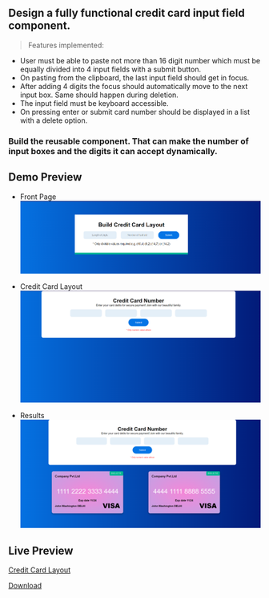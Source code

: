 

## Design a fully functional credit card input field component.

> Features implemented:

-  User must be able to paste not more than 16 digit number which must be equally divided into 4 input fields with a submit button.
-  On pasting from the clipboard, the last input field should get in focus.
-  After adding 4 digits the focus should automatically move to the next input box. Same should happen during deletion.
-  The input field must be keyboard accessible.
-  On pressing enter or submit card number should be displayed in a list with a delete option.

### Build the reusable component. That can make the number of input boxes and the digits it can accept dynamically.


## Demo Preview

- Front Page
![Front Page](/assest/sceneIntro.png)


- Credit Card Layout
![Credit Card Layout](/assest/scaneStage.png)

- Results
![Result](/assest/scaneFinal.png)


## Live Preview

[Credit Card Layout](https://usmanin.github.io/Dynamic-Credit-Card-Layout-HTML-CSS-Javascript/)

[Download](https://github.com/usmanIN/Dynamic-Credit-Card-Layout-HTML-CSS-Javascript/raw/main/Dynamic-Credit-Card-Layout-HTML-CSS-Javascript.zip)
